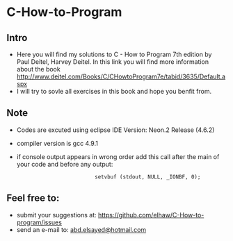 # C-How-to-Program
                                                   



## Intro 

- Here you will find my solutions to C - How to Program 7th edition by Paul Deitel, Harvey Deitel.
  In this link you will find more information about the book http://www.deitel.com/Books/C/CHowtoProgram7e/tabid/3635/Default.aspx
- I will try to sovle all exercises in this book and hope you benfit from.


## Note

* Codes are excuted using eclipse IDE 
  Version: Neon.2 Release (4.6.2)
* compiler version is gcc 4.9.1

* if console output appears in wrong order add this call after the main of your
  code and before any output:
                               
                               setvbuf (stdout, NULL, _IONBF, 0); 

## Feel free to:

- submit your suggestions at: https://github.com/elhaw/C-How-to-program/issues
- send an e-mail to: abd.elsayed@hotmail.com
